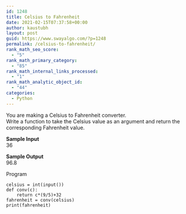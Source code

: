 ```yaml
---
id: 1248
title: Celsius to Fahrenheit
date: 2021-02-15T07:37:58+00:00
author: kaustubh
layout: post
guid: https://www.swayalgo.com/?p=1248
permalink: /celsius-to-fahrenheit/
rank_math_seo_score:
  - "5"
rank_math_primary_category:
  - "85"
rank_math_internal_links_processed:
  - "1"
rank_math_analytic_object_id:
  - "44"
categories:
  - Python
---
```

You are making a Celsius to Fahrenheit converter.  
Write a function to take the Celsius value as an argument and return the corresponding Fahrenheit value.  
  
**Sample Input**  
36  
  
**Sample Output**  
96.8



Program

<pre class="wp-block-code"><code>celsius = int(input())
def conv(c):
    return c*(9/5)+32
fahrenheit = conv(celsius)
print(fahrenheit)</code></pre>